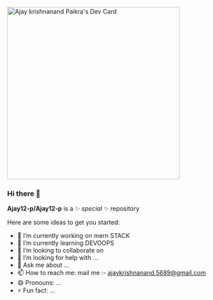 

<a href="https://app.daily.dev/ajay_12"><img src="https://api.daily.dev/devcards/977aadaed7464bd088cf7f28c5684e6f.png?r=w2k" width="400" alt="Ajay krishnanand Paikra's Dev Card"/></a>

### Hi there 👋


**Ajay12-p/Ajay12-p** is a ✨ _special_ ✨ repository 

Here are some ideas to get you started:

- 🔭 I’m currently working on mern STACK
- 🌱 I’m currently learning DEVOOPS
- 👯 I’m looking to collaborate on 
- 🤔 I’m looking for help with ...
- 💬 Ask me about ...
- 📫 How to reach me: mail me :- ajaykrishnanand.5689@gmail.com
- 😄 Pronouns: ...
- ⚡ Fun fact: ...


